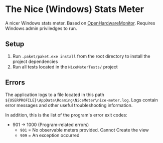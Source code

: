 # The Nice (Windows) Stats Meter

A nicer Windows stats meter. Based on [OpenHardwareMonitor](https://openhardwaremonitor.org/). Requires Windows admin priviledges to run.

## Setup
1. Run `.paket/paket.exe install` from the root directory to install the project dependencies
1. Run all tests located in the `NiceMeterTests/` project

## Errors
The application logs to a file located in this path `${USERPROFILE}\AppData\Roaming\NiceMeter\nice-meter.log`. Logs contain error messages and other useful troubleshooting information.

In addition, this is the list of the program's error exit codes:
- 901 -> 1000 (Program-related errors)
    - `901` = No observable meters provided. Cannot Create the view
    - `909` = An exception occurred
